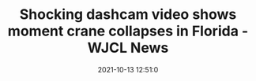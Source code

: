 ---
"title": "Shocking dashcam video shows moment crane collapses in Florida - WJCL News"
"date": "2021-10-13 12:51:0"
"feed_name": "GOOGLENEWSCONSTRUCTION"
"feed_website": "https://news.google.com/search?q=construction%2Bincident&hl=en-US&gl=US&ceid=US:en"
"feed_rss": "https://news.google.com/rss/search?q=construction%2Bincident&hl=en-US&gl=US&ceid=US:en"
"link": "https://www.wjcl.com/article/dashcam-video-shows-moment-crane-collapses-in-florida/37947730"
"source": "{'href': 'https://www.wjcl.com', 'title': 'WJCL News'}"
"file": "_posts/2021-1-1-a00e9cfd64e689549301b56773b8706c63561181.md"
"accident": "0"
"drilling": "0"
"dead": "0"
"injured": "0"
"arrested": "0"
"place": "unknown place"
"where": "unknown site"
"causes": "unknown"
"place_uri": "unknown place"
---